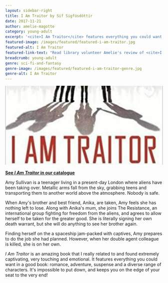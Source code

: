 ```yaml
---
layout: sidebar-right
title: I Am Traitor by Sif Sigfúsdóttir
date: 2017-11-21
author: amelie-magotte
category: young-adult
excerpt: '<cite>I Am Traitor</cite> features everything you could want in a good book: romance, adventure, suspense and a diverse range of characters.'
featured-image: /images/featured/featured-i-am-traitor.jpg
featured-alt: I Am Traitor
featured-link-text: "Read library volunteer Amelie's review of <cite>I Am Traitor</cite>, by Sif Sigfúsdóttir."
breadcrumb: young-adult
genre: sci-fi-and-fantasy
genre-image: /images/featured/featured-i-am-traitor-genre.jpg
genre-alt: I Am Traitor
---
```


![I Am Traitor](/images/featured/featured-i-am-traitor.jpg)

**[See <cite>I Am Traitor</cite> in our catalogue](https://suffolk.spydus.co.uk/cgi-bin/spydus.exe/ENQ/OPAC/BIBENQ?BRN=2198441)**

Amy Sullivan is a teenager living in a present-day London where aliens have been taking over. Metallic arms fall from the sky, grabbing teens and transporting them to another world above the atmosphere. Nobody is safe.

When Amy's brother and best friend, Anika, are taken, Amy feels she has nothing left to lose. Along with Anika's mum, she joins The Resistance, an international group fighting for freedom from the aliens, and agrees to allow herself to be taken for the greater good. She is literally signing her own death warrant, but she will do anything to see her brother again.

Finding herself on the a spaceship jam-packed with captives, Amy prepares to do the job she had planned. However, when her double agent colleague is killed, she is on her own.

<cite>I Am Traitor</cite> is an amazing book that I really related to and found extremely captivating, very touching and emotional. It features everything you could want in a good book: romance, adventure, suspense and a diverse range of characters. It's impossible to put down, and keeps you on the edge of your seat to the very end!
